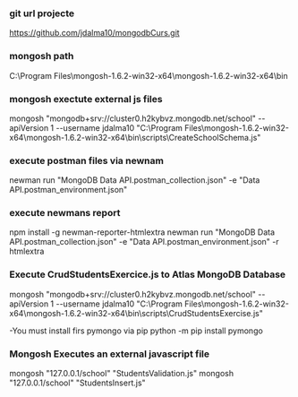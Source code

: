 
### git url projecte
https://github.com/jdalma10/mongodbCurs.git

### mongosh path
C:\Program Files\mongosh-1.6.2-win32-x64\mongosh-1.6.2-win32-x64\bin

### mongosh exectute external js files

mongosh "mongodb+srv://cluster0.h2kybvz.mongodb.net/school" --apiVersion 1 --username jdalma10 "C:\Program Files\mongosh-1.6.2-win32-x64\mongosh-1.6.2-win32-x64\bin\scripts\CreateSchoolSchema.js"

### execute postman files via newnam
newman run "MongoDB Data API.postman_collection.json" -e "Data API.postman_environment.json"

### execute newmans report
npm install -g newman-reporter-htmlextra 
newman run "MongoDB Data API.postman_collection.json" -e "Data API.postman_environment.json" -r htmlextra

### Execute CrudStudentsExercice.js to Atlas MongoDB Database
mongosh "mongodb+srv://cluster0.h2kybvz.mongodb.net/school" --apiVersion 1 --username jdalma10 "C:\Program Files\mongosh-1.6.2-win32-x64\mongosh-1.6.2-win32-x64\bin\scripts\CrudStudentsExercise.js"

-You must install firs pymongo via pip python -m pip install pymongo

### Mongosh Executes an external javascript file
mongosh "127.0.0.1/school" "StudentsValidation.js" mongosh "127.0.0.1/school" "StudentsInsert.js"
